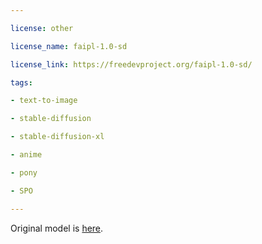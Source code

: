 ---
license: other
license_name: faipl-1.0-sd
license_link: https://freedevproject.org/faipl-1.0-sd/
tags:
- text-to-image
- stable-diffusion
- stable-diffusion-xl
- anime
- pony
- SPO
---

Original model is [here](https://civitai.com/models/464044?modelVersionId=605542).

